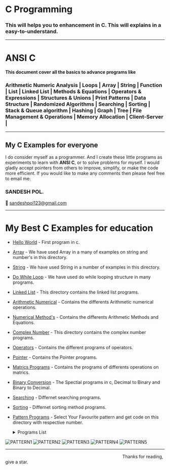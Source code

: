 # <h1><b>C Programming</b></h1>

<h3>This will helps you to enhancement in C. This will explains in a easy-to-understand.</h3>
<hr>

# ANSI C 

<h4> This document cover all the basics to advance programs like  </h4> 
<h3>
Arithmetic Numeric Analysis | Loops | Array | String | Function | List | Linked List | Methods & Equations | Operators & Expressions | Structures & Unions | Print Patterns | Data Structure | Randomized Algorithms | Searching | Sorting | Stack & Queue algorithm | Hashing | Graph | Tree | File Management & Operations | Memory Allocation | Client-Server |</h3>
<hr>

<h2>My C Examples for everyone </h2>

I do consider myself as a programmer. And I create these little programs as experiments to learn with <b>ANSI C</b>, or to solve problems for myself. 
I would gladly accept pointers from others to improve, simplify, or make the code more efficient. If you would like to make any comments then please feel free to email me:

<h3><b>SANDESH POL.</b></h3>

:email: sandeshpol123@gmail.com
<hr>

# My Best C Examples for education

- [Hello World](https://github.com/codewithsandy/C/blob/master/01.%20Hello%20World.c) - First program in c.
- [Array](https://github.com/codewithsandy/C/tree/master/Array) - We have used Array in a many of examples on string and number's in this directory.
- [String](https://github.com/codewithsandy/C/tree/master/String) - We have used String in a number of examples in this directory.
- [Do While Loop](https://github.com/codewithsandy/C/tree/master/Loop) - We have used do while looping structure in many programs.
- [Linked List](https://github.com/codewithsandy/C/graphs/traffic) - This directory contains the linked list programs.

- [Arithmetic Numerical](https://github.com/codewithsandy/C/tree/master/Arithmetic%20Numerical) - Contains the differents Arithmetic numerical operations.
- [Numerical Method's](https://github.com/codewithsandy/C/tree/master/Numerical%20Method's) - Contains the differents Arithmetic Methods and Equations.
- [Complex Number](https://github.com/codewithsandy/C/tree/master/Complex%20Number) - This directory contains the complex number programs.
- [Operators](https://github.com/codewithsandy/C/tree/master/Operators) - Contains the different programs of operators.
 
- [Pointer](https://github.com/codewithsandy/C/tree/master/Pointer) - Contains the Pointer programs.
- [Matrics Programs](https://github.com/codewithsandy/C/tree/master/Matrix) - Contains the programs of differents operations on matrics.
- [Binary Conversion](https://github.com/codewithsandy/C/tree/master/Binary%20Conversion's) - The Spectial programs in c, Decimal to Binary and Binary to Decimal.

- [Searching](https://github.com/codewithsandy/C/tree/master/Search) - Differnet searching programs.
- [Sorting](https://github.com/codewithsandy/C/tree/master/Sort) - Differnet sorting method programs.

- [Pattern Programs](https://github.com/codewithsandy/C/tree/master/Pattern) - Select Your Favourite pattern and get code on this directory with respective number.
   <details><summary>Programs List </summary>
   
   - [21](https://github.com/codewithsandy/C/blob/master/Pattern/21.%20Half%20Pyramid%20of%20star.c) - Program for Half Pyramid of *.
   - [22](https://github.com/codewithsandy/C/blob/master/Pattern/22.%20Half%20inverted%20pyramid%20of%20star.c) - Program for Half Inverted Pyramid of *
   - [23](https://github.com/codewithsandy/C/blob/master/Pattern/23.%20Full%20Pyramid%20of%20star.c) - Program for Full Pyramid of *
   - [24](https://github.com/codewithsandy/C/blob/master/Pattern/24.%20Half%20pyramid%20of%20number.c) - Program for half pyramid of  numbers.
   - [25](https://github.com/codewithsandy/C/blob/master/Pattern/25.%20Half%20pyramid%20of%20reverse%20number.c) - Program for Half pyramid of reverse number. 
   - [26](https://github.com/codewithsandy/C/blob/master/Pattern/26.%20Half%20pyramid%20of%20alphabet.c) - Program  for patterns of half alphabets
   - [27](https://github.com/codewithsandy/C/blob/master/Pattern/27.%20Pattern%20(1%2C121%2C12321)%20format.c) - Program  for patterns of numbers
   - [28](https://github.com/codewithsandy/C/blob/master/Pattern/28.%20Half%20Pyramid%20of%20Binart%20digit.c) - Pattern of half pyramid of binary digit
   - [29](https://github.com/codewithsandy/C/blob/master/Pattern/29.%20Half%20pyramid%20inverted%20no.c) - Pattern half pyramid of inverted number
   - [30](https://github.com/codewithsandy/C/blob/master/Pattern/30.%20Reverse%20half-pyramid%20of%20num.c) - Pattern reverse half pyramid of number
 
![PATTERN1](https://user-images.githubusercontent.com/80276013/117767122-1ede2400-b24e-11eb-8fed-b4b361c14f69.png)
![PATTERN2](https://user-images.githubusercontent.com/80276013/117767135-24d40500-b24e-11eb-9489-5e33ab3ae48e.png)
![PATTERN3](https://user-images.githubusercontent.com/80276013/117767156-2ac9e600-b24e-11eb-97bb-5c3f70e56e0f.png)
![PATTERN4](https://user-images.githubusercontent.com/80276013/117767170-2f8e9a00-b24e-11eb-9c57-8f73e73fedd1.png)
![PATTERN5](https://user-images.githubusercontent.com/80276013/117767187-32898a80-b24e-11eb-8d91-37d301ff76be.png)
<hr>
&nbsp&nbsp&nbsp&nbsp&nbsp&nbsp &nbsp&nbsp&nbsp&nbsp&nbsp&nbsp&nbsp &nbsp&nbsp&nbsp&nbsp&nbsp&nbsp&nbsp&nbsp &nbsp&nbsp&nbsp&nbsp&nbsp&nbsp&nbsp&nbsp&nbsp&nbsp&nbsp&nbsp&nbsp&nbsp&nbsp&nbsp &nbsp&nbsp&nbsp&nbsp&nbsp&nbsp&nbsp&nbsp&nbsp&nbsp&nbsp&nbsp&nbsp&nbsp &nbsp&nbsp&nbsp&nbsp&nbsp&nbsp&nbsp &nbsp&nbsp&nbsp&nbsp&nbsp&nbsp&nbsp &nbsp&nbsp&nbsp&nbsp&nbsp&nbsp&nbsp&nbsp&nbsp&nbsp&nbsp&nbsp&nbsp&nbsp&nbsp&nbsp&nbsp&nbsp&nbsp&nbsp&nbsp Thanks for reading, give a star.

